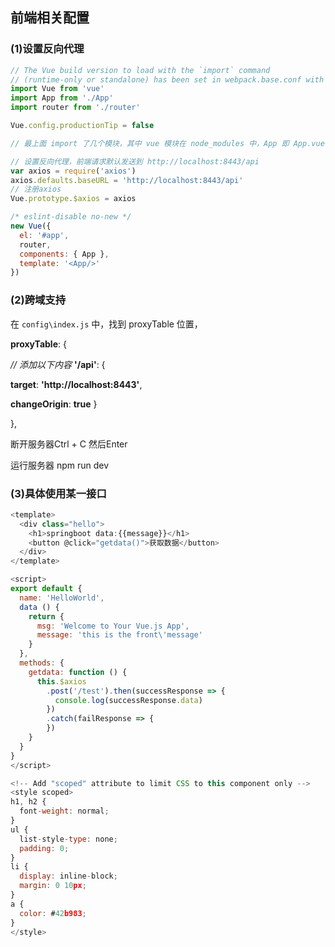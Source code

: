 ## 前端相关配置

### (1)设置反向代理

```javascript
// The Vue build version to load with the `import` command
// (runtime-only or standalone) has been set in webpack.base.conf with an alias.
import Vue from 'vue'
import App from './App'
import router from './router'

Vue.config.productionTip = false

// 最上面 import 了几个模块，其中 vue 模块在 node_modules 中，App 即 App.vue 里定义的组件，router 即 router 文件夹里定义的路由

// 设置反向代理，前端请求默认发送到 http://localhost:8443/api
var axios = require('axios')
axios.defaults.baseURL = 'http://localhost:8443/api'
// 注册axios
Vue.prototype.$axios = axios

/* eslint-disable no-new */
new Vue({
  el: '#app',
  router,
  components: { App },
  template: '<App/>'
})
```

### (2)跨域支持

在 `config\index.js` 中，找到 proxyTable 位置，

**proxyTable**: {

 *// 添加以下内容*  **'/api'**: {

  **target**: **'http://localhost:8443'**,

  **changeOrigin**: **true**  }

},

断开服务器Ctrl + C 然后Enter

运行服务器 npm run dev

### (3)具体使用某一接口

```javascript
<template>
  <div class="hello">
    <h1>springboot data:{{message}}</h1>
    <button @click="getdata()">获取数据</button>
  </div>
</template>

<script>
export default {
  name: 'HelloWorld',
  data () {
    return {
      msg: 'Welcome to Your Vue.js App',
      message: 'this is the front\'message'
    }
  },
  methods: {
    getdata: function () {
      this.$axios
        .post('/test').then(successResponse => {
          console.log(successResponse.data)
        })
        .catch(failResponse => {
        })
    }
  }
}
</script>

<!-- Add "scoped" attribute to limit CSS to this component only -->
<style scoped>
h1, h2 {
  font-weight: normal;
}
ul {
  list-style-type: none;
  padding: 0;
}
li {
  display: inline-block;
  margin: 0 10px;
}
a {
  color: #42b983;
}
</style>
```

# 